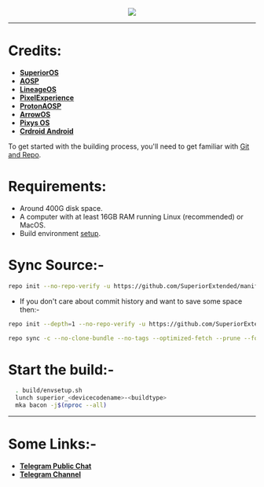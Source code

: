 <p align="center">
<img src="https://github.com/SuperiorOS/manifest/assets/29405483/4186221f-e198-43bf-a2d4-d1046a0db269" />
</p>

---

# Credits:

- [**SuperiorOS**](https://github.com/SuperiorOS)
- [**AOSP**](https://android.googlesource.com)
- [**LineageOS**](https://github.com/LineageOS)
- [**PixelExperience**](https://github.com/PixelExperience)
- [**ProtonAOSP**](https://github.com/ProtonAOSP)
- [**ArrowOS**](https://github.com/ArrowOS)
- [**Pixys OS**](https://github.com/PixysOS)
- [**Crdroid Android**](https://github.com/crdroidandroid)

To get started with the building process, you'll need to get familiar with [Git and Repo](http://source.android.com/source/using-repo.html).

# Requirements:

- Around 400G disk space.
- A computer with at least 16GB RAM running Linux (recommended) or MacOS.
- Build environment [setup](https://github.com/akhilnarang/scripts).

# Sync Source:-

```bash
repo init --no-repo-verify -u https://github.com/SuperiorExtended/manifest -b UDC -g default,-mips,-darwin,-notdefault
```
- If you don't care about commit history and want to save some space then:-
```bash
repo init --depth=1 --no-repo-verify -u https://github.com/SuperiorExtended/manifest -b UDC -g default,-mips,-darwin,-notdefault
```

```bash
repo sync -c --no-clone-bundle --no-tags --optimized-fetch --prune --force-sync -j$(nproc --all)
```

# Start the build:-

```bash
  . build/envsetup.sh
  lunch superior_<devicecodename>-<buildtype>
  mka bacon -j$(nproc --all)
```

---

# Some Links:-

- [**Telegram Public Chat**](https://t.me/superiorextendedsg)
- [**Telegram Channel**](https://t.me/superiorextendedos)
